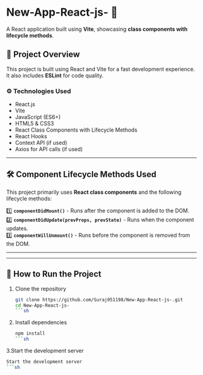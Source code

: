 # New-App-React-js- 🚀  
A React application built using **Vite**, showcasing **class components with lifecycle methods**.

## 📌 Project Overview
This project is built using React and Vite for a fast development experience. It also includes **ESLint** for code quality.

### ⚙️ Technologies Used
- React.js
- Vite
- JavaScript (ES6+)
- HTML5 & CSS3
- React Class Components with Lifecycle Methods
- React Hooks
- Context API (if used)
- Axios for API calls (if used)

---

## 🛠️ Component Lifecycle Methods Used
This project primarily uses **React class components** and the following lifecycle methods:

1️⃣ **`componentDidMount()`** - Runs after the component is added to the DOM.  
2️⃣ **`componentDidUpdate(prevProps, prevState)`** - Runs when the component updates.  
3️⃣ **`componentWillUnmount()`** - Runs before the component is removed from the DOM.  

---
---

## 🚀 How to Run the Project
1. Clone the repository  
   ```sh
   git clone https://github.com/Suraj051198/New-App-React-js-.git
   cd New-App-React-js-
   ```sh
   
2. Install dependencies
   ```sh
   npm install
   ```sh

3.Start the development server 
  ```sh
  Start the development server
  ```sh



